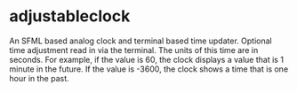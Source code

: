 # adjustableclock
An SFML based analog clock and terminal based time updater. Optional time adjustment read in via the terminal. The units of this time are in seconds. For example, if the value is 60, the clock displays a value that is 1 minute in the future. If the value is -3600, the clock shows a time that is one hour in the past.
